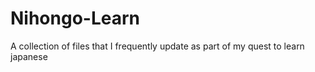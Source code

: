 Nihongo-Learn
=============

A collection of files that I frequently update as part of my quest to learn japanese
